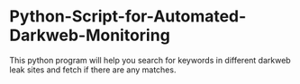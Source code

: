 # Python-Script-for-Automated-Darkweb-Monitoring
This python program will help you search for keywords in different darkweb leak sites and fetch if there are any matches.
